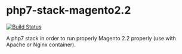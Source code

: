 # php7-stack-magento2.2

[![Build Status](https://travis-ci.org/fgamess/php7-stack-magento2.2.svg?branch=master)](https://travis-ci.org/fgamess/php7-stack-magento2.2)

A php7 stack in order to run properly Magento 2.2 properly (use with Apache or Nginx container).
